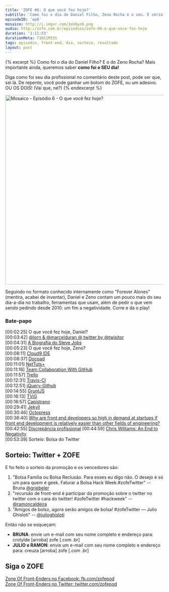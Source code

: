```yaml
---
title: 'ZOFE #6: O que você fez hoje?'
subtitle: 'Como foi o dia de Daniel Filho, Zeno Rocha e o seu. É sério.'
episodeID: 'ep6'
mosaico: http://i.imgur.com/2eU6yo6.png
audio: http://zofe.com.br/episodios/zofe-06-o-que-voce-fez-hoje
duration: '1:11:53'
durationMeta: T1H11M53S
tags: episodio, front-end, dia, sorteio, resultado
layout: post
---
```


{% excerpt %}
Como foi o dia do Daniel Filho? E o do Zeno Rocha? Mais importante ainda, queremos saber **como foi o SEU dia!**

Diga como foi seu dia profissional no comentário deste post, pode ser que, sei lá. De repente, você pode ganhar um botom do ZOFE, ou um adesivo. OU OS DOIS! (Vai que, né?)
{% endexcerpt %}

<img title="Mosaico - Episódio 6 -  O que você fez hoje?" src="http://i.imgur.com/2eU6yo6.png" class="mosaico" alt="Mosaico - Episódio 6 -  O que você fez hoje?" width="600" height="600">

Seguindo no formato conhecido internamente como "Forever Alones" (mentira, acabei de inventar), Daniel e Zeno contam um pouco mais do seu dia-a-dia no trabalho, ferramentas que usam, além de pedir o que vem sendo pedindo desde 2010: um fim a negatividade. Corre e da o play!

### Bate-papo

\[00:02:25\] O que você fez hoje, Daniel?<br>
\[00:03:42\] [@lorn & @marcelduran @ twitter by @twisitor](https://twitter.com/twisitor/status/306878539318300672)<br>
\[00:04:31\] [A Biografia do Steve Jobs](http://www.amazon.com.br/Steve-Jobs-ebook/dp/B004W2UBYW/ref=sr_1_1?s=digital-text&ie=UTF8&qid=1363035262&s/r=1-1)<br>
\[00:05:23\] O que você fez hoje, Zeno?<br>
\[00:08:11\] [Cloud9 IDE](http://c9.io/)<br>
\[00:08:37\] [Docpad](http://docpad.org/)<br>
\[00:11:01\] [NetTuts+](http://net.tutsplus.com/)<br>
\[00:11:16\] [Team Collaboration With GitHub](http://net.tutsplus.com/articles/general/team-collaboration-with-github/)<br>
\[00:11:57\] [Trello](http://trello.com/)<br>
\[00:12:31\] [Travis-CI](http://travis-ci.org)<br>
\[00:12:51\] [jQuery-Github](https://github.com/zenorocha/jquery-github)<br>
\[00:14:55\] [GruntJS](http://gruntjs.com/)<br>
\[00:16:13\] [TViG](http://tvig.ig.com.br/)<br>
\[00:16:57\] [Capistrano](http://capistranorb.com/)<br>
\[00:29:41\] [Jekyll](http://jekyllrb.com/)<br>
\[00:30:46\] [Octopress](http://octopress.org/)<br>
\[00:36:40\] [Why are front end developers so high in demand at startups if front end development is relatively easier than other fields of engineering?](https://www.quora.com/Startups/Why-are-front-end-developers-so-high-in-demand-at-startups-if-front-end-development-is-relatively-easier-than-other-fields-of-engineering)
\[00:42:55\] [Discrepância profissional](http://i.imgur.com/aX8LXyu.png)
\[00:44:59\] [Chris Williams: An End to Negativity](http://jsconf.eu/2011/an_end_to_negativity.html)<br>
\[00:53:39\] Sorteio: Bolsa do Twitter<br>

## Sorteio: Twitter + ZOFE
E foi feito o sorteio da promoção e os vencedores são:

1. "Bolsa Família ou Bolsa Reclusão. Para esses eu digo não. O desejo é só um para quem é geek. Faturar a Bolsa Hack Week.#zofeTwitter" -- Bruna [@griebeler](http://twitter.com/griebeler)
2. "recursão de front-end é participar da promoção sobre o twitter no twitter com o cara do twitter! #zofeTwitter #hackweek" -- [@ramoncaldeira](http://twitter.com/ramoncaldeira)
3. "Amigos de bolso, agora serão amigos de bolsa! #zofeTwitter — Julio Ghisloti" -- [@julioghisloti](http://twitter.com/julioghisloti)

Então não se esqueçam: 

* **BRUNA**: envie um e-mail com seu nome completo e endereço para: crotylde \[arroba\] zofe \[.com .br\]
* **JULIO e RAMON**: envie um e-mail com seu nome completo e endereço para: creuza \[arroba\] zofe \[.com .br\]

## Siga o ZOFE

[Zone Of Front-Enders no Facebook: fb.com/zofepod](http://fb.com/zofepod/ "ZOFE no Facebook: fb.com/zofepod")<br>
[Zone Of Front-Enders no Twitter: twitter.com/zofepod](http://twitter.com/zofepod/ "ZOFE no Twitter")<br>
